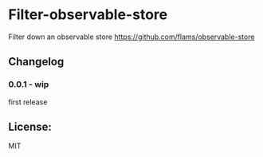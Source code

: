 # Filter-observable-store

Filter down an observable store https://github.com/flams/observable-store

## Changelog

### 0.0.1 - wip

first release

## License:

MIT